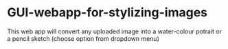 # GUI-webapp-for-stylizing-images
This web app will convert any uploaded image into a water-colour potrait or a pencil sketch (choose option from dropdown menu)

